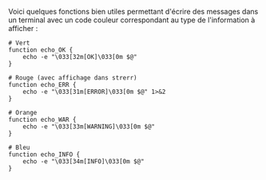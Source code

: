 Voici quelques fonctions bien utiles permettant d'écrire des messages dans un terminal avec un code couleur correspondant au type de l'information à afficher :

    # Vert
    function echo_OK {
        echo -e "\033[32m[OK]\033[0m $@"
    }
    
    # Rouge (avec affichage dans strerr)
    function echo_ERR {
        echo -e "\033[31m[ERROR]\033[0m $@" 1>&2
    }
    
    # Orange
    function echo_WAR {
        echo -e "\033[33m[WARNING]\033[0m $@"
    }
    
    # Bleu
    function echo_INFO {
        echo -e "\033[34m[INFO]\033[0m $@"
    }
